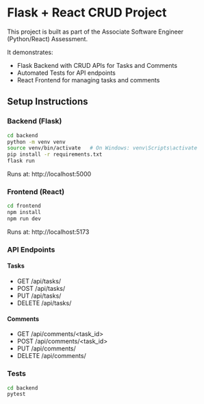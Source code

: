 # Flask + React CRUD Project

This project is built as part of the Associate Software Engineer (Python/React) Assessment.

It demonstrates:
- Flask Backend with CRUD APIs for Tasks and Comments
- Automated Tests for API endpoints
- React Frontend for managing tasks and comments

## Setup Instructions

### Backend (Flask)
```bash
cd backend
python -m venv venv
source venv/bin/activate   # On Windows: venv\Scripts\activate
pip install -r requirements.txt
flask run
```
Runs at: http://localhost:5000

### Frontend (React)
```bash
cd frontend
npm install
npm run dev
```
Runs at: http://localhost:5173

### API Endpoints

#### Tasks
- GET /api/tasks/
- POST /api/tasks/
- PUT /api/tasks/<id>
- DELETE /api/tasks/<id>

#### Comments
- GET /api/comments/<task_id>
- POST /api/comments/<task_id>
- PUT /api/comments/<id>
- DELETE /api/comments/<id>

### Tests
```bash
cd backend
pytest
```

